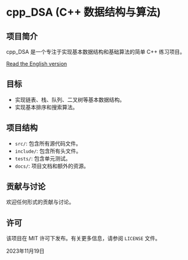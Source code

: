 # cpp_DSA (C++ 数据结构与算法)

## 项目简介

cpp_DSA 是一个专注于实现基本数据结构和基础算法的简单 C++ 练习项目。

[Read the English version](README_ENG.md)

## 目标

- 实现链表、栈、队列、二叉树等基本数据结构。
- 实现基本排序和搜索算法。

## 项目结构

- `src/`: 包含所有源代码文件。
- `include/`: 包含所有头文件。
- `tests/`: 包含单元测试。
- `docs/`: 项目文档和额外的资源。

## 贡献与讨论

欢迎任何形式的贡献与讨论。

## 许可

该项目在 MIT 许可下发布。有关更多信息，请参阅 `LICENSE` 文件。

2023年11月19日
